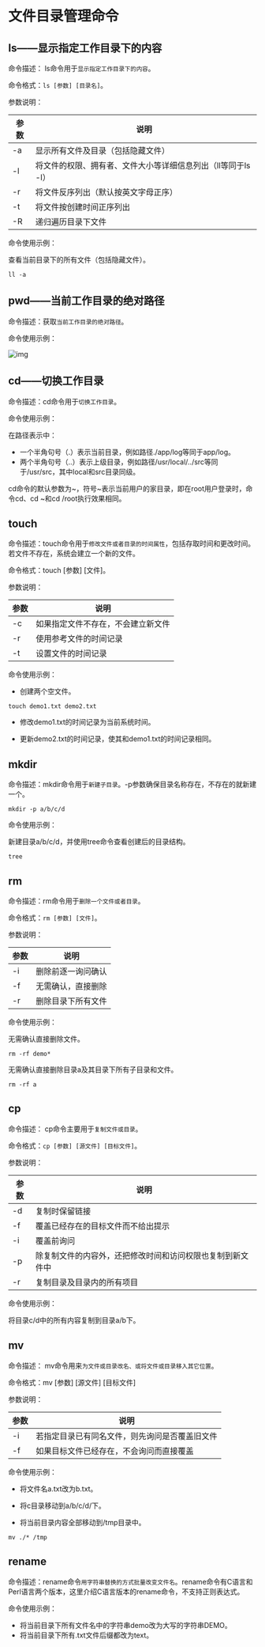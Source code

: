 # 文件目录管理命令



## ls——显示指定工作目录下的内容

命令描述： ls命令用于`显示指定工作目录下的内容`。

命令格式：`ls [参数] [目录名]`。

参数说明：

| 参数 | 说明                                                         |
| ---- | ------------------------------------------------------------ |
| -a   | 显示所有文件及目录（包括隐藏文件）                           |
| -l   | 将文件的权限、拥有者、文件大小等详细信息列出（ll等同于ls -l） |
| -r   | 将文件反序列出（默认按英文字母正序）                         |
| -t   | 将文件按创建时间正序列出                                     |
| -R   | 递归遍历目录下文件                                           |

命令使用示例：

查看当前目录下的所有文件（包括隐藏文件）。

```
ll -a
```



## pwd——当前工作目录的绝对路径

命令描述：获取`当前工作目录的绝对路径`。

命令使用示例：

![img](https://img.alicdn.com/tfs/TB1UJhXHHr1gK0jSZR0XXbP8XXa-452-68.png)

## 

## cd——切换工作目录

命令描述：cd命令用于`切换工作目录`。

命令使用示例：



在路径表示中：

- 一个半角句号（.）表示当前目录，例如路径./app/log等同于app/log。
- 两个半角句号（..）表示上级目录，例如路径/usr/local/../src等同于/usr/src，其中local和src目录同级。

cd命令的默认参数为~，符号~表示当前用户的家目录，即在root用户登录时，命令cd、cd ~和cd /root执行效果相同。

## touch

命令描述：touch命令用于`修改文件或者目录的时间属性`，包括存取时间和更改时间。若文件不存在，系统会建立一个新的文件。

命令格式：touch [参数] [文件]。

参数说明：

| 参数 | 说明                               |
| ---- | ---------------------------------- |
| -c   | 如果指定文件不存在，不会建立新文件 |
| -r   | 使用参考文件的时间记录             |
| -t   | 设置文件的时间记录                 |



命令使用示例：

- 创建两个空文件。

```
touch demo1.txt demo2.txt
```



- 修改demo1.txt的时间记录为当前系统时间。

 

- 更新demo2.txt的时间记录，使其和demo1.txt的时间记录相同。



## mkdir

命令描述：mkdir命令用于`新建子目录`。-p参数确保目录名称存在，不存在的就新建一个。

```
mkdir -p a/b/c/d
```



命令使用示例：

新建目录a/b/c/d，并使用tree命令查看创建后的目录结构。

```
tree
```

## rm

命令描述：rm命令用于`删除一个文件或者目录`。

命令格式：`rm [参数] [文件]`。

参数说明：

| 参数 | 说明               |
| ---- | ------------------ |
| -i   | 删除前逐一询问确认 |
| -f   | 无需确认，直接删除 |
| -r   | 删除目录下所有文件 |

命令使用示例：

无需确认直接删除文件。

```
rm -rf demo*
```





无需确认直接删除目录a及其目录下所有子目录和文件。

```
rm -rf a
```



## cp

命令描述： cp命令主要用于`复制文件或目录`。

命令格式：`cp [参数] [源文件] [目标文件]`。

参数说明：

| 参数 | 说明                                                       |
| ---- | ---------------------------------------------------------- |
| -d   | 复制时保留链接                                             |
| -f   | 覆盖已经存在的目标文件而不给出提示                         |
| -i   | 覆盖前询问                                                 |
| -p   | 除复制文件的内容外，还把修改时间和访问权限也复制到新文件中 |
| -r   | 复制目录及目录内的所有项目                                 |

命令使用示例：

将目录c/d中的所有内容复制到目录a/b下。



## mv

命令描述： mv命令用来`为文件或目录改名、或将文件或目录移入其它位置`。

命令格式：mv [参数] [源文件] [目标文件]

参数说明：

| 参数 | 说明                                           |
| ---- | ---------------------------------------------- |
| -i   | 若指定目录已有同名文件，则先询问是否覆盖旧文件 |
| -f   | 如果目标文件已经存在，不会询问而直接覆盖       |

命令使用示例：

- 将文件名a.txt改为b.txt。

- 将c目录移动到a/b/c/d/下。 

- 将当前目录内容全部移动到/tmp目录中。

```
mv ./* /tmp
```



## rename

命令描述：rename命令`用字符串替换的方式批量改变文件名`。rename命令有C语言和Perl语言两个版本，这里介绍C语言版本的rename命令，不支持正则表达式。

命令使用示例：

- 将当前目录下所有文件名中的字符串demo改为大写的字符串DEMO。 
- 将当前目录下所有.txt文件后缀都改为text。 